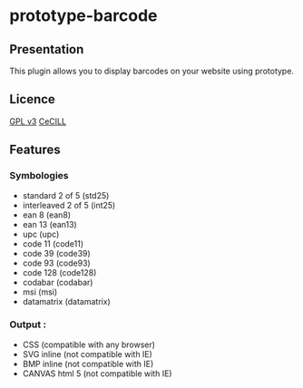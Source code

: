 prototype-barcode
===============

Presentation
------------

This plugin allows you to display barcodes on your website using prototype.

Licence
-------
[GPL v3](http://www.gnu.org/licenses/gpl.html)
[CeCILL](http://www.cecill.info/licences/Licence_CeCILL_V2-fr.html)

Features
--------

### Symbologies
 - standard 2 of 5 (std25)
 - interleaved 2 of 5 (int25)
 - ean 8 (ean8)
 - ean 13 (ean13)
 - upc (upc)
 - code 11 (code11)
 - code 39 (code39)
 - code 93 (code93)
 - code 128 (code128)  
 - codabar (codabar)
 - msi (msi)
 - datamatrix (datamatrix)
  
### Output : 
 - CSS (compatible with any browser)
 - SVG inline (not compatible with IE)
 - BMP inline (not compatible with IE)      
 - CANVAS html 5 (not compatible with IE)